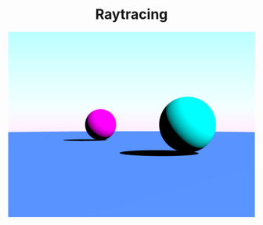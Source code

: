 <h1 align="center">Raytracing</h1>
<img align="center" src="https://raw.githubusercontent.com/liamcreed/raytracer/main/images/image1.png">
